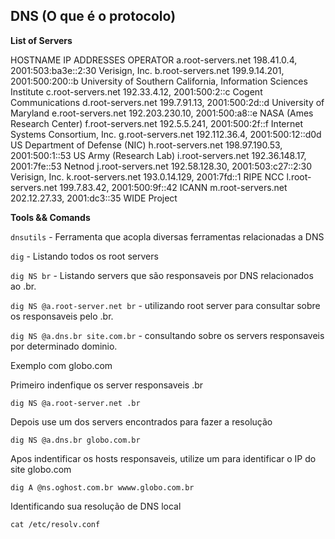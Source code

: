## DNS (O que é o protocolo)

**List of Servers**

HOSTNAME	          IP              ADDRESSES	              OPERATOR
a.root-servers.net	198.41.0.4,     2001:503:ba3e::2:30	    Verisign, Inc.
b.root-servers.net	199.9.14.201,   2001:500:200::b	        University of Southern California, Information Sciences Institute
c.root-servers.net	192.33.4.12,    2001:500:2::c	          Cogent Communications
d.root-servers.net	199.7.91.13,    2001:500:2d::d	        University of Maryland
e.root-servers.net	192.203.230.10, 2001:500:a8::e	        NASA (Ames Research Center)
f.root-servers.net	192.5.5.241,    2001:500:2f::f	        Internet Systems Consortium, Inc.
g.root-servers.net	192.112.36.4,   2001:500:12::d0d	      US Department of Defense (NIC)
h.root-servers.net	198.97.190.53,  2001:500:1::53	        US Army (Research Lab)
i.root-servers.net	192.36.148.17,  2001:7fe::53	          Netnod
j.root-servers.net	192.58.128.30,  2001:503:c27::2:30	    Verisign, Inc.
k.root-servers.net	193.0.14.129,   2001:7fd::1	            RIPE NCC
l.root-servers.net	199.7.83.42,    2001:500:9f::42	        ICANN
m.root-servers.net	202.12.27.33,   2001:dc3::35	          WIDE Project

**Tools && Comands**

`dnsutils` - Ferramenta que acopla diversas ferramentas relacionadas a DNS

`dig` - Listando todos os root servers

`dig NS br` - Listando servers que são responsaveis por DNS relacionados ao .br.

`dig NS @a.root-server.net br` - utilizando root server para consultar sobre os responsaveis pelo .br.

`dig NS @a.dns.br site.com.br` - consultando sobre os servers responsaveis por determinado dominio.

Exemplo com globo.com

Primeiro indenfique os server responsaveis .br

`dig NS @a.root-server.net .br`

Depois use um dos servers encontrados para fazer a resolução

`dig NS @a.dns.br globo.com.br`

Apos indentificar os hosts responsaveis, utilize um para identificar o IP do site globo.com

`dig A @ns.oghost.com.br wwww.globo.com.br`

Identificando sua resolução de DNS local

`cat /etc/resolv.conf`







